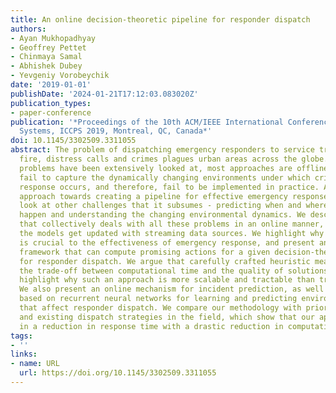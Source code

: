 ```yaml
---
title: An online decision-theoretic pipeline for responder dispatch
authors:
- Ayan Mukhopadhyay
- Geoffrey Pettet
- Chinmaya Samal
- Abhishek Dubey
- Yevgeniy Vorobeychik
date: '2019-01-01'
publishDate: '2024-01-21T17:12:03.083020Z'
publication_types:
- paper-conference
publication: '*Proceedings of the 10th ACM/IEEE International Conference on Cyber-Physical
  Systems, ICCPS 2019, Montreal, QC, Canada*'
doi: 10.1145/3302509.3311055
abstract: The problem of dispatching emergency responders to service traffic accidents,
  fire, distress calls and crimes plagues urban areas across the globe. While such
  problems have been extensively looked at, most approaches are offline. Such methodologies
  fail to capture the dynamically changing environments under which critical emergency
  response occurs, and therefore, fail to be implemented in practice. Any holistic
  approach towards creating a pipeline for effective emergency response must also
  look at other challenges that it subsumes - predicting when and where incidents
  happen and understanding the changing environmental dynamics. We describe a system
  that collectively deals with all these problems in an online manner, meaning that
  the models get updated with streaming data sources. We highlight why such an approach
  is crucial to the effectiveness of emergency response, and present an algorithmic
  framework that can compute promising actions for a given decision-theoretic model
  for responder dispatch. We argue that carefully crafted heuristic measures can balance
  the trade-off between computational time and the quality of solutions achieved and
  highlight why such an approach is more scalable and tractable than traditional approaches.
  We also present an online mechanism for incident prediction, as well as an approach
  based on recurrent neural networks for learning and predicting environmental features
  that affect responder dispatch. We compare our methodology with prior state-of-the-art
  and existing dispatch strategies in the field, which show that our approach results
  in a reduction in response time with a drastic reduction in computational time.
tags:
- ''
links:
- name: URL
  url: https://doi.org/10.1145/3302509.3311055
---
```

